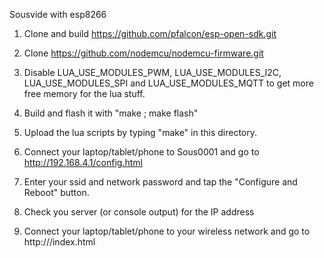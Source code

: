 Sousvide with esp8266

1) Clone and build https://github.com/pfalcon/esp-open-sdk.git

2) Clone https://github.com/nodemcu/nodemcu-firmware.git

3) Disable LUA_USE_MODULES_PWM, LUA_USE_MODULES_I2C, LUA_USE_MODULES_SPI and LUA_USE_MODULES_MQTT 
   to get more free memory for the lua stuff.
   
4) Build and flash it with "make ; make flash"

5) Upload the lua scripts by typing "make" in this directory.

6) Connect your laptop/tablet/phone to Sous0001 and go to http://192.168.4.1/config.html

7) Enter your ssid and network password and tap the "Configure and Reboot" button.

8) Check you server (or console output) for the IP address

9) Connect your laptop/tablet/phone to your wireless network and go to http://<ip>/index.html
